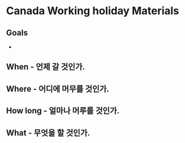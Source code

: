 # Canada Working holiday Materials

## Goals

- 

## When - 언제 갈 것인가.

## Where - 어디에 머무를 것인가.

## How long - 얼마나 머루를 것인가.

## What - 무엇을 할 것인가.
